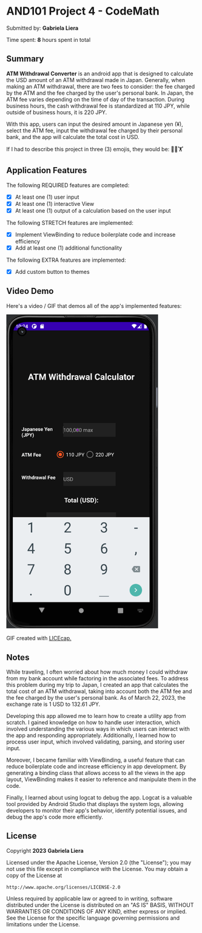 # AND101 Project 4 - CodeMath

Submitted by: **Gabriela Liera**

Time spent: **8** hours spent in total

## Summary

**ATM Withdrawal Converter** is an android app that is designed to calculate the USD amount of an ATM withdrawal made in Japan. Generally, when making an ATM withdrawal, there are two fees to consider: the fee charged by the ATM and the fee charged by the user's personal bank. In Japan, the ATM fee varies depending on the time of day of the transaction. During business hours, the cash withdrawal fee is standardized at 110 JPY, while outside of business hours, it is 220 JPY.

With this app, users can input the desired amount in Japanese yen (¥), select the ATM fee, input the withdrawal fee charged by their personal bank, and the app will calculate the total cost in USD.

If I had to describe this project in three (3) emojis, they would be: 🚀💵🏋️

## Application Features

The following REQUIRED features are completed:

- [X] At least one (1) user input
- [X] At least one (1) interactive View
- [X] At least one (1) output of a calculation based on the user input

The following STRETCH features are implemented:

- [X] Implement ViewBinding to reduce boilerplate code and increase efficiency
- [X] Add at least one (1) additional functionality

The following EXTRA features are implemented:

- [X] Add custom button to themes

## Video Demo

Here's a video / GIF that demos all of the app's implemented features:

<img src='https://github.com/gabrielaliera/CodeMath-CurrencyConverter/blob/master/atm-walkthrough.gif' title='ATM APP' width='400' heigth="600" alt='ATM Calculator Walkthrough' />

GIF created with <a href="https://www.cockos.com/licecap/">LICEcap.</a> 

## Notes

While traveling, I often worried about how much money I could withdraw from my bank account while factoring in the associated fees. To address this problem during my trip to Japan, I created an app that calculates the total cost of an ATM withdrawal, taking into account both the ATM fee and the fee charged by the user's personal bank. As of March 22, 2023, the exchange rate is 1 USD to 132.61 JPY.

Developing this app allowed me to learn how to create a utility app from scratch. I gained knowledge on how to handle user interaction, which involved understanding the various ways in which users can interact with the app and responding appropriately. Additionally, I learned how to process user input, which involved validating, parsing, and storing user input.

Moreover, I became familiar with ViewBinding, a useful feature that can reduce boilerplate code and increase efficiency in app development. By generating a binding class that allows access to all the views in the app layout, ViewBinding makes it easier to reference and manipulate them in the code.

Finally, I learned about using logcat to debug the app. Logcat is a valuable tool provided by Android Studio that displays the system logs, allowing developers to monitor their app's behavior, identify potential issues, and debug the app's code more efficiently.
## License

Copyright **2023** **Gabriela Liera**

Licensed under the Apache License, Version 2.0 (the "License");
you may not use this file except in compliance with the License.
You may obtain a copy of the License at

    http://www.apache.org/licenses/LICENSE-2.0

Unless required by applicable law or agreed to in writing, software
distributed under the License is distributed on an "AS IS" BASIS,
WITHOUT WARRANTIES OR CONDITIONS OF ANY KIND, either express or implied.
See the License for the specific language governing permissions and
limitations under the License.
